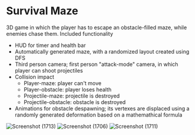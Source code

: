 # Survival Maze

3D game in which the player has to escape an obstacle-filled maze, while enemies chase them.
Included functionality
- HUD for timer and health bar
- Automatically generated maze, with a randomized layout created using DFS
- Third person camera; first person "attack-mode" camera, in which player can shoot projectiles
- Collision impact
  - Player-maze: player can't move
  - Player-obstacle: player loses health
  - Projectile-maze: projectile is destroyed
  - Projectile-obstacle: obstacle is destroyed
- Animations for obstacle despawning; its vertexes are displaced using a randomly generated deformation based on a mathemathical formula


![Screenshot (1713)](https://user-images.githubusercontent.com/45497418/157492702-c5226681-0ce2-4ad4-b284-433c63a381c0.png)
![Screenshot (1706)](https://user-images.githubusercontent.com/45497418/157492729-e1111701-1d3b-40dc-bc8b-dc48d49dd623.png)
![Screenshot (1711)](https://user-images.githubusercontent.com/45497418/157492737-9f7d2bc4-9b88-45ad-accd-d9fab03d8674.png)
